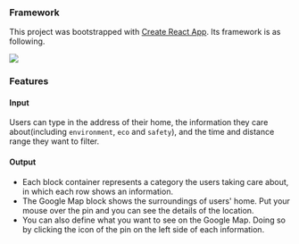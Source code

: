 ### Framework

This project was bootstrapped with [Create React App](https://github.com/facebook/create-react-app). Its framework is as following.

<div>
    <img src="https://i.imgur.com/qk1lmlp.jpg" />
</div>

### Features

#### Input

Users can type in the address of their home, the information they care about(including `environment`, `eco` and `safety`), and the time and distance range they want to filter.

#### Output

- Each block container represents a category the users taking care about, in which each row shows an information.
- The Google Map block shows the surroundings of users' home. Put your mouse over the pin and you can see the details of the location.
- You can also define what you want to see on the Google Map. Doing so by clicking the icon of the pin on the left side of each information.

